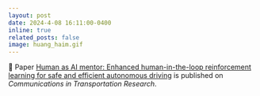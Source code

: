 ```yaml
---
layout: post
date: 2024-4-08 16:11:00-0400
inline: true
related_posts: false
image: huang_haim.gif
---
```



🎉 Paper [Human as AI mentor: Enhanced human-in-the-loop reinforcement learning for safe and efficient autonomous driving](https://www-sciencedirect-com.ezproxy.library.wisc.edu/science/article/pii/S2772424724000106) is published on *Communications in Transportation Research*. 